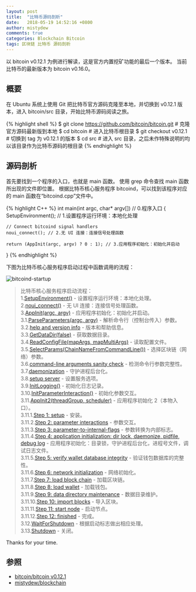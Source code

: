```yaml
---
layout: post
title:  "比特币源码剖析"
date:   2018-05-19 14:52:16 +0800
author: mistydew
comments: true
categories: Blockchain Bitcoin
tags: 区块链 比特币 源码剖析
---
```

以 bitcoin v0.12.1 为例进行解读，这是官方内置挖矿功能的最后一个版本。
当前比特币的最新版本为 bitcoin v0.16.0。

## 概要

在 Ubuntu 系统上使用 Git 把比特币官方源码克隆至本地，并切换到 v0.12.1 版本，进入 bitcoin/src 目录，开始比特币源码阅读之旅。

{% highlight shell %}
$ git clone https://github.com/bitcoin/bitcoin.git # 克隆官方源码最新版到本地
$ cd bitcoin # 进入比特币根目录
$ git checkout v0.12.1 # 切换到 tag 为 v0.12.1 的版本
$ cd src # 进入 src 目录，之后未作特殊说明的均以该目录作为比特币源码的根目录
{% endhighlight %}

## 源码剖析

首先要找到一个程序的入口，也就是 main 函数。
使用 grep 命令查找 main 函数所出现的文件即位置。
根据比特币核心服务程序 bitcoind，可以找到该程序对应的 main 函数在“bitcoind.cpp”文件中。

{% highlight C++ %}
int main(int argc, char* argv[]) // 0.程序入口
{
    SetupEnvironment(); // 1.设置程序运行环境：本地化处理

    // Connect bitcoind signal handlers
    noui_connect(); // 2.无 UI 连接：连接信号处理函数

    return (AppInit(argc, argv) ? 0 : 1); // 3.应用程序初始化：初始化并启动
}
{% endhighlight %}

下图为比特币核心服务程序启动过程中函数调用的流程：

![bitcoind-startup](https://raw.githubusercontent.com/mistydew/blockchain/master/images/bitcoind-startup-v0.12.1.png)

> 比特币核心服务程序启动流程：<br>
> 1.[SetupEnvironment()](/blog/2018/05/bitcoin-source-anatomy-01.html#SetupEnvironment-ref) - 设置程序运行环境：本地化处理。<br>
> 2.[noui_connect()](/blog/2018/05/bitcoin-source-anatomy-01.html#noui_connect-ref) - 无 UI 连接：连接信号处理函数。<br>
> 3.[AppInit(argc, argv)](/blog/2018/06/bitcoin-source-anatomy-02.html#AppInit-ref) - 应用程序初始化：初始化并启动。<br>
> 3.1.[ParseParameters(argc, argv)](/blog/2018/06/bitcoin-source-anatomy-02.html#ParseParameters-ref) - 解析命令行（控制台传入）参数。<br>
> 3.2.[help and version info](/blog/2018/06/bitcoin-source-anatomy-02.html#HelpVersionInfo-ref) - 版本和帮助信息。<br>
> 3.3.[GetDataDir(false)](/blog/2018/06/bitcoin-source-anatomy-03.html#GetDataDir-ref) - 获取数据目录。<br>
> 3.4.[ReadConfigFile(mapArgs, mapMultiArgs)](/blog/2018/06/bitcoin-source-anatomy-03.html#ReadConfigFile-ref) - 读取配置文件。<br>
> 3.5.[SelectParams(ChainNameFromCommandLine())](/blog/2018/06/bitcoin-source-anatomy-03.html#SelectParams-ref) - 选择区块链（网络）参数。<br>
> 3.6.[command-line arguments sanity check](/blog/2018/06/bitcoin-source-anatomy-03.html#Command-line-ref) - 检测命令行参数完整性。<br>
> 3.7.[daemonization](/blog/2018/06/bitcoin-source-anatomy-03.html#Daemon-ref) - 守护进程后台化。<br>
> 3.8.[setup server](/blog/2018/06/bitcoin-source-anatomy-03.html#Server-ref) - 设置服务选项。<br>
> 3.9.[InitLogging()](/blog/2018/06/bitcoin-source-anatomy-04.html#InitLogging-ref) - 初始化日志记录。<br>
> 3.10.[InitParameterInteraction()](/blog/2018/06/bitcoin-source-anatomy-04.html#InitParameterInteraction-ref) - 初始化参数交互。<br>
> 3.11.[AppInit2(threadGroup, scheduler)](/blog/2018/06/bitcoin-source-anatomy-04.html#AppInit2-ref) - 应用程序初始化 2（本物入口）。<br>
> 3.11.1.[Step 1: setup](/blog/2018/06/bitcoin-source-anatomy-04.html#Step01-ref) - 安装。<br>
> 3.11.2.[Step 2: parameter interactions](/blog/2018/06/bitcoin-source-anatomy-04.html#Step02-ref) - 参数交互。<br>
> 3.11.3.[Step 3: parameter-to-internal-flags](/blog/2018/06/bitcoin-source-anatomy-05.html#Step03-ref) - 参数转换为内部标志。<br>
> 3.11.4.[Step 4: application initialization: dir lock, daemonize, pidfile, debug log](/blog/2018/06/bitcoin-source-anatomy-05.html#Step04-ref) - 应用程序初始化：目录锁，守护进程后台化，进程号文件，调试日志文件。<br>
> 3.11.5.[Step 5: verify wallet database integrity](/blog/2018/08/bitcoin-source-anatomy-11.html#Step05-ref) - 验证钱包数据库的完整性。<br>
> 3.11.6.[Step 6: network initialization](/blog/2018/08/bitcoin-source-anatomy-12.html#Step06-ref) - 网络初始化。<br>
> 3.11.7.[Step 7: load block chain](/blog/2018/08/bitcoin-source-anatomy-13.html#Step07-ref) - 加载区块链。<br>
> 3.11.8.[Step 8: load wallet](/blog/2018/08/bitcoin-source-anatomy-14.html#Step08-ref) - 加载钱包。<br>
> 3.11.9.[Step 9: data directory maintenance](/blog/2018/09/bitcoin-source-anatomy-15.html#Step09-ref) - 数据目录维护。<br>
> 3.11.10.[Step 10: import blocks](/blog/2018/09/bitcoin-source-anatomy-15.html#Step10-ref) - 导入区块。<br>
> 3.11.11.[Step 11: start node](/blog/2018/09/bitcoin-source-anatomy-16.html#Step11-ref) - 启动节点。<br>
> 3.11.12.[Step 12: finished]() - 完成。<br>
> 3.12.[WaitForShutdown]() - 根据启动标志做出相应处理。<br>
> 3.13.[Shutdown]() - 关闭。

Thanks for your time.

## 参照

* [bitcoin/bitcoin v0.12.1](https://github.com/bitcoin/bitcoin/tree/v0.12.1)
* [mistydew/blockchain](https://github.com/mistydew/blockchain)
